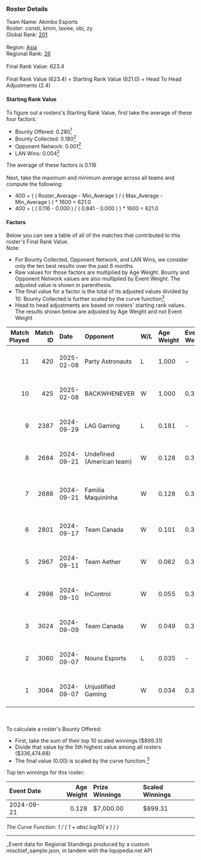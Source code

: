 ### Roster Details<br />
Team Name: Akimbo Esports<br />
Roster: consti, kmrn, laxiee, obi, zy<br />
Global Rank: [201](../../standings_global_2025_03_01.md)<br />
<br />
Region: [Asia]( ../../standings_asia_2025_03_01.md)<br />
Regional Rank: [26]( ../../standings_asia_2025_03_01.md)<br />
<br />
Final Rank Value:  623.4<br />
<br />
Final Rank Value (623.4) = Starting Rank Value (621.0) + Head To Head Adjustments (2.4)<br />

#### Starting Rank Value<br />
To figure out a rosters's Starting Rank Value, first take the average of these four factors:<br />
- Bounty Offered: 0.280[<sup>1</sup>](#table2)
- Bounty Collected: 0.180[<sup>2</sup>](#table1)
- Opponent Network: 0.001[<sup>2</sup>](#table1)
- LAN Wins: 0.004[<sup>2</sup>](#table1)

The average of these factors is 0.116<br />
<br />
Next, take the maximum and minimum average across all teams and compute the following:<br />
- 400 + ( ( Roster_Average - Min_Average ) / ( Max_Average - Min_Average ) ) * 1600 = 621.0
- 400 + ( ( 0.116 - 0.000 ) / ( 0.841 - 0.000 ) ) * 1600 = 621.0


#### Factors<br />
Below you can see a table of all of the matches that contributed to this roster's Final Rank Value.<br />
Note:<br />

- For Bounty Collected, Opponent Network, and LAN Wins, we consider only the ten best results over the past 6 months.
- Raw values for those factors are multiplied by Age Weight. Bounty and Opponent Network values are also multiplied by Event Weight. The adjusted value is shown in parenthesis.
- The final value for a factor is the total of its adjusted values divided by 10. Bounty Collected is further scaled by the curve function[<sup>3</sup>](#curveFunction)
- Head to head adjustments are based on rosters' starting rank values. The results shown below are adjusted by Age Weight and not Event Weight
<span id="table1"></span><br />


| Match Played | Match ID | Date       | Opponent                  | W/L | Age Weight | Event Weight | Bounty Collected | Opponent Network | LAN Wins  | H2H Adj. | Roster                        |
| -: | -: | :- | :- | :- | :- | :- | :- | :- | :- | -: | :- |
|           11 |      420 | 2025-02-08 | Party Astronauts          | L   | 1.000      | -            | -                | -                | -         |    -8.62 | consti, kmrn, laxiee, obi, zy |
|           10 |      425 | 2025-02-08 | BACKWHENEVER              | W   | 1.000      | 0.321        | 0.000 (0.000)    | 0.000 (0.000)    | 0 (0.000) |     6.75 | consti, kmrn, laxiee, obi, zy |
|            9 |     2387 | 2024-09-29 | LAG Gaming                | L   | 0.181      | -            | -                | -                | -         |    -3.05 | kmrn, laxiee, N2o, obi, zy    |
|            8 |     2684 | 2024-09-21 | Undefined (American team) | W   | 0.128      | 0.372        | 0.002 (0.000)    | 0.027 (0.001)    | 0 (0.000) |     1.96 | kmrn, laxiee, N2o, obi, zy    |
|            7 |     2688 | 2024-09-21 | Familia Maquininha        | W   | 0.128      | 0.371        | 0.003 (0.000)    | 0.133 (0.006)    | 0 (0.000) |     2.21 | kmrn, N2o, obi, taggy, zy     |
|            6 |     2801 | 2024-09-17 | Team Canada               | W   | 0.101      | 0.371        | 0.000 (0.000)    | 0.040 (0.001)    | 0 (0.000) |     1.21 | kmrn, laxiee, N2o, obi, zy    |
|            5 |     2967 | 2024-09-11 | Team Aether               | W   | 0.062      | 0.371        | 0.000 (0.000)    | 0.016 (0.000)    | 0 (0.000) |     0.59 | kmrn, laxiee, N2o, obi, zy    |
|            4 |     2998 | 2024-09-10 | InControl                 | W   | 0.055      | 0.372        | 0.001 (0.000)    | 0.075 (0.002)    | 0 (0.000) |     0.88 | kmrn, laxiee, N2o, obi, zy    |
|            3 |     3024 | 2024-09-09 | Team Canada               | W   | 0.049      | 0.372        | 0.000 (0.000)    | 0.040 (0.001)    | 0 (0.000) |     0.59 | kmrn, laxiee, N2o, obi, zy    |
|            2 |     3060 | 2024-09-07 | Nouns Esports             | L   | 0.035      | -            | -                | -                | -         |    -0.40 | kmrn, laxiee, N2o, obi, zy    |
|            1 |     3064 | 2024-09-07 | Unjustified Gaming        | W   | 0.034      | 0.333        | 0.000 (0.000)    | 0.000 (0.000)    | 1 (0.034) |     0.24 | kmrn, laxiee, N2o, obi, zy    |

<br />
<span id="table2"></span><br />
To calculate a roster's Bounty Offered:<br />

- First, take the sum of their top 10 scaled winnings ($899.31)
- Divide that value by the 5th highest value among all rosters ($336,474.68)
- The final value (0.00) is scaled by the curve function.[<sup>3</sup>](#curveFunction)

Top ten winnings for this roster:<br />

| Event Date | Age Weight | Prize Winnings | Scaled Winnings |
| :- | -: | :- | :- |
| 2024-09-21 |      0.128 | $7,000.00      | $899.31         |


<span id="curveFunction"></span>_The Curve Function: 1 / ( 1 + abs( log10( x ) ) )_<br />

---
_Event data for Regional Standings produced by a custom mischief_sample.json, in tandem with the liquipedia.net API<br />
